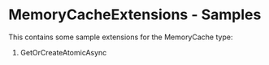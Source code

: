 # MemoryCacheExtensions - Samples
This contains some sample extensions for the MemoryCache type:

1. GetOrCreateAtomicAsync
